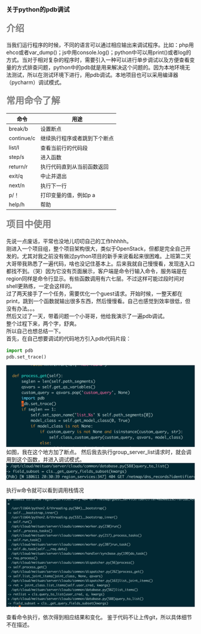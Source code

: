 ### 关于python的pdb调试
#### <font color=gray size=5> 介绍</font> 
当我们运行程序的时候，不同的语言可以通过相应输出来调试程序。比如：php用ehco或者var_dump()；js中用console.log()；python中可以用print()或者log的方式。当对于相对复杂的程序时，需要引入一种可以进行单步调试以及方便查看变量的方式排查问题，python中的pdb就是用来解决这个问题的。因为本地环境无法测试，所以在测试环境下进行，用pdb调试。本地项目也可以采用编译器（pycharm）调试模式。
#### <font color=gray size=5>常用命令了解</font>

命令|  用途
---|---
break/b | 设置断点
continue/c | 继续执行程序或者跳到下个断点
list/l | 查看当前行的代码段
step/s | 进入函数
return/r | 执行代码直到从当前函数返回
exit/q | 中止并退出
next/n | 执行下一行
p/！ | 打印变量的值，例如p a
help/h | 帮助
#### <font color=gray size=5>项目中使用</font>
先说一点废话，平常也没地儿叨叨自己的工作hhhhh。</br>
刚进入一个项目组，整个项目架构很大，类似于OpenStack，但都是完全自己开发的。尤其对我之前没有做过python项目的新手来说看起来很困难。上班第二天大哥带我熟悉了一遍代码，啥也没记住基本上。后来我就自己慢慢看，发现连入口都找不到。（哭）因为它没有页面展示，客户端是命令行输入命令，服务端是在region同样是命令行显示。有些函数调用有六七层。不过这样可能过段时间对shell更熟练，一定会这样的。</br>
过了两天接手了一个任务，需要优化一个guest请求。开始时候，一整天都在print，跳到一个函数就输出很多东西，然后慢慢看。自己也感觉到效率很低，但没有办法。。。</br>
然后又过了一天，带着问题一个小哥哥，他给我演示了一遍pdb调试。</br>
整个过程下来，两个字，舒爽。</br>
所以自己也想总结一下。</br>
首先，在自己想要调试的代码地方引入pdb代码片段：
```python
import pdb
pdb.set_trace()
```
![image](https://github.com/HaleyMaa/python-study/blob/master/1.png?raw=true)
如图，我在这个地方加了断点。
然后我去执行group_server_list请求时，就会调用到这个函数，并进入调试模式。
![image](https://github.com/HaleyMaa/python-study/blob/master/2.png?raw=true)

执行w命令就可以看到调用栈情况

![image](https://github.com/HaleyMaa/python-study/blob/master/3.png?raw=true)

查看命令执行，依次得到相应结果和变化。
鉴于代码不让上传git，所以具体细节不在描述。
